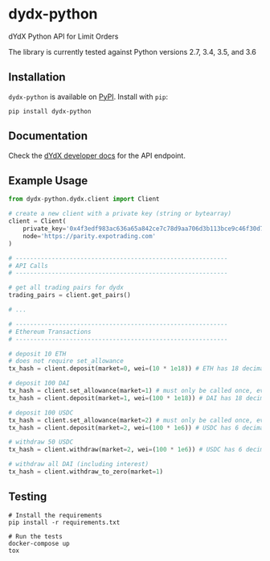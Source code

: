 # dydx-python
dYdX Python API for Limit Orders

The library is currently tested against Python versions 2.7, 3.4, 3.5, and 3.6

## Installation
`dydx-python` is available on [PyPI](https://pypi.org/project/dydx-python). Install with `pip`:
```
pip install dydx-python
```

## Documentation

Check the [dYdX developer docs](https://docs.dydx.exchange/#/api?id=orderbook) for the API endpoint.

## Example Usage

```python
from dydx-python.dydx.client import Client

# create a new client with a private key (string or bytearray)
client = Client(
    private_key='0x4f3edf983ac636a65a842ce7c78d9aa706d3b113bce9c46f30d7d21715b23b1d',
    node='https://parity.expotrading.com'
)

# -----------------------------------------------------------
# API Calls
# -----------------------------------------------------------

# get all trading pairs for dydx
trading_pairs = client.get_pairs()

# ...

# -----------------------------------------------------------
# Ethereum Transactions
# -----------------------------------------------------------

# deposit 10 ETH
# does not require set_allowance
tx_hash = client.deposit(market=0, wei=(10 * 1e18)) # ETH has 18 decimal places

# deposit 100 DAI
tx_hash = client.set_allowance(market=1) # must only be called once, ever
tx_hash = client.deposit(market=1, wei=(100 * 1e18)) # DAI has 18 decimal places

# deposit 100 USDC
tx_hash = client.set_allowance(market=2) # must only be called once, ever
tx_hash = client.deposit(market=2, wei=(100 * 1e6)) # USDC has 6 decimal places

# withdraw 50 USDC
tx_hash = client.withdraw(market=2, wei=(100 * 1e6)) # USDC has 6 decimal places

# withdraw all DAI (including interest)
tx_hash = client.withdraw_to_zero(market=1)
```

## Testing
```
# Install the requirements
pip install -r requirements.txt

# Run the tests
docker-compose up
tox
```
